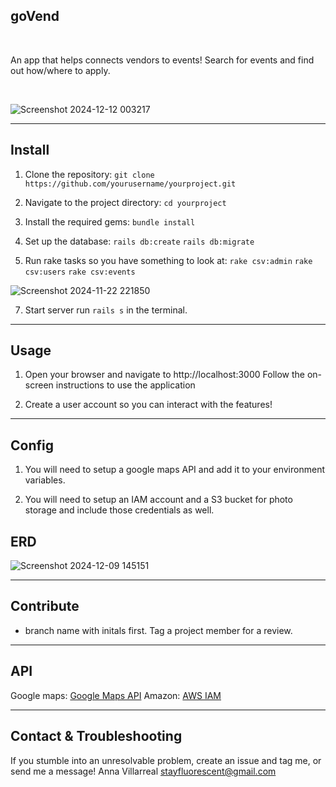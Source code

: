 
## goVend
<br>

An app that helps connects vendors to events! Search for events and find out how/where to apply. 


<br>

![Screenshot 2024-12-12 003217](https://github.com/user-attachments/assets/4ef4af33-cbdd-42c7-b9a9-094c04c95e2e)

<hr>

## Install

1. Clone the repository:
`git clone https://github.com/yourusername/yourproject.git`

2. Navigate to the project directory:
`cd yourproject`

3. Install the required gems:
`bundle install`

4. Set up the database:
`rails db:create`
`rails db:migrate`

5. Run rake tasks so you have something to look at:
`rake csv:admin`
`rake csv:users`
`rake csv:events`

![Screenshot 2024-11-22 221850](https://github.com/user-attachments/assets/63b910a5-3963-4359-bee0-ca37d4d15745)

7. Start server
run `rails s` in the terminal.

<hr>

## Usage 

1. Open your browser and navigate to http://localhost:3000
Follow the on-screen instructions to use the application

2. Create a user account so you can interact with the features!

<hr>

## Config

1. You will need to setup a google maps API and add it to your environment variables.
   
2. You will need to setup an IAM account and a S3 bucket for photo storage and include those credentials as well.

## ERD

![Screenshot 2024-12-09 145151](https://github.com/user-attachments/assets/31316f7c-c78e-49c8-b8dc-a7b80e337ddc)

<hr>

## Contribute

- branch name with initals first. Tag a project member for a review.
<hr>

## API

Google maps: <a href="https://mapsplatform.google.com/?utm_source=google&utm_medium=cpc&utm_campaign=google_maps_brand_us_1&gad_source=1&gclid=Cj0KCQiAx9q6BhCDARIsACwUxu5pCo2TeSBr7uZv1pddBhuudpFeQo5A2Z-Mi7afs3LlJ8NEe6lrGGwaAvulEALw_wcB&gclsrc=aw.ds">Google Maps API</a>
Amazon: <a href="https://aws.amazon.com/iam/?gclid=Cj0KCQiAx9q6BhCDARIsACwUxu69lUF2r85cryrvzNg0WFRbYyKEZnlcousLmgrIc3STjyVvimpcbKMaAiurEALw_wcB&trk=da94b437-337f-4ee7-81b4-5dcf158370ab&sc_channel=ps&ef_id=Cj0KCQiAx9q6BhCDARIsACwUxu69lUF2r85cryrvzNg0WFRbYyKEZnlcousLmgrIc3STjyVvimpcbKMaAiurEALw_wcB:G:s&s_kwcid=AL!4422!3!651737511581!e!!g!!amazon%20iam%20console!19845796027!146736269229">AWS IAM</a>

<hr>

## Contact & Troubleshooting

If you stumble into an unresolvable problem, create an issue and tag me, or send me a message! 
Anna Villarreal [stayfluorescent@gmail.com](mailto:stayfluorescence@gmail.com)
